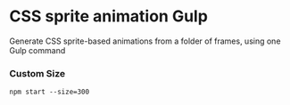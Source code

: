 # CSS sprite animation Gulp
Generate CSS sprite-based animations from a folder of frames, using one Gulp command

### Custom Size
`npm start --size=300`

